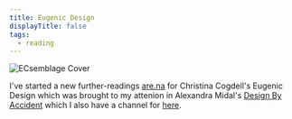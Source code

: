 ```yaml
---
title: Eugenic Design
displayTitle: false
tags:
  - reading
---
```

<!-- My first post!.. thanks you [Gemma Copeland](https://gemmacope.land/) and [Piper Haywood](https://piperhaywood.com/) who made the orginal template for this site, and for helping me get it started. -->

![ECsemblage Cover](https://d2w9rnfcy7mm78.cloudfront.net/10219933/large_e844f8ee1e0081932dfac927d135f05b.png?1610540628?bc=0)

I've started a new further-readings [are.na](https://www.are.na/f618/further-reading-eugenic-design) for Christina Cogdell's Eugenic Design which was brought to my attenion in Alexandra Midal's [Design By Accident](https://mitpress.mit.edu/books/design-accident) which I also have a channel for [here](https://www.are.na/f618/further-reading-design-by-accident).



